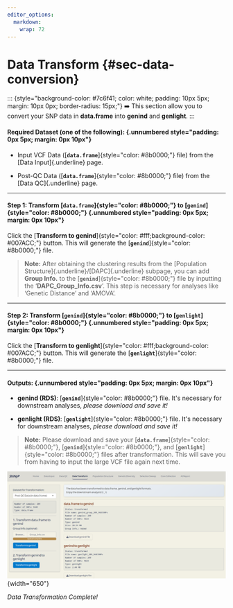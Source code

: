 ```yaml
---
editor_options: 
  markdown: 
    wrap: 72
---
```


# Data Transform {#sec-data-conversion}

::: {style="background-color: #7c6f41; color: white; padding: 10px 5px; margin: 10px 0px; border-radius: 15px;"}
➡️ This section allow you to convert your SNP data in **data.frame**
into **genind** and **genlight**.
:::

#### Required Dataset (one of the following): {.unnumbered style="padding: 0px 5px; margin: 0px 10px"}

-   Input VCF Data ([**`data.frame`**]{style="color: #8b0000;"} file)
    from the [Data Input]{.underline} page.

-   Post-QC Data ([**`data.frame`**]{style="color: #8b0000;"} file) from
    the [Data QC]{.underline} page.

------------------------------------------------------------------------

#### Step 1: Transform [**`data.frame`**]{style="color: #8b0000;"} to [**`genind`**]{style="color: #8b0000;"} {.unnumbered style="padding: 0px 5px; margin: 0px 10px"}

Click the [**Transform to
genind**]{style="color: #fff;background-color: #007ACC;"} button. This
will generate the [**`genind`**]{style="color: #8b0000;"} file.

> **Note:** After obtaining the clustering results from the [Population
> Structure]{.underline}/[DAPC]{.underline} subpage, you can add **Group
> Info.** to the [**`genind`**]{style="color: #8b0000;"} file by
> inputting the ‘**DAPC_Group_Info.csv**’. This step is necessary for
> analyses like ‘Genetic Distance’ and ‘AMOVA’.

------------------------------------------------------------------------

#### Step 2: Transform [**`genind`**]{style="color: #8b0000;"} to [**`genlight`**]{style="color: #8b0000;"} {.unnumbered style="padding: 0px 5px; margin: 0px 10px"}

Click the [**Transform to
genlight**]{style="color: #fff;background-color: #007ACC;"} button. This
will generate the [**`genlight`**]{style="color: #8b0000;"} file.

------------------------------------------------------------------------

#### Outputs: {.unnumbered style="padding: 0px 5px; margin: 0px 10px"}

-   **genind (RDS)**: [**`genind`**]{style="color: #8b0000;"} file. It's
    necessary for downstream analyses, *please download and save it!*

-   **genlight (RDS)**: [**`genlight`**]{style="color: #8b0000;"} file.
    It's necessary for downstream analyses, *please download and save
    it!*

> **Note:** Please download and save your
> [**`data.frame`**]{style="color: #8b0000;"},
> [**`genind`**]{style="color: #8b0000;"}, and
> [**`genlight`**]{style="color: #8b0000;"} files after transformation.
> This will save you from having to input the large VCF file again next
> time.

![](screenshots/DataTransform1.png){width="650"}

*Data Transformation Complete!*

